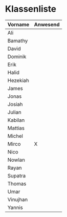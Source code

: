 # Klassenliste

|Vorname |Anwesend|
|--------|--------|
|Ali     |        |
|Bamathy |        |
|David   |        |
|Dominik |        |
|Erik    |        |
|Halid   |        |
|Hezekiah|        |
|James   |        |
|Jonas   |        |
|Josiah  |        |
|Julian  |        |
|Kabilan |        |
|Mattias |        |
|Michel  |        |
|Mirco   |X       |
|Nico    |        |
|Nowlan  |        |
|Rayan   |        |
|Supatra |        |
|Thomas  |        |
|Umar    |        |
|Vinujhan|        |
|Yannis  |        |
